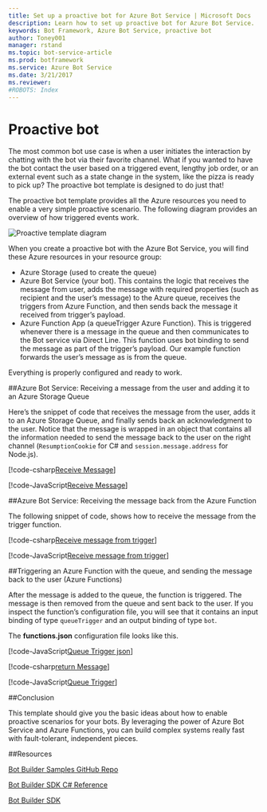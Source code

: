 ```yaml
---
title: Set up a proactive bot for Azure Bot Service | Microsoft Docs
description: Learn how to set up proactive bot for Azure Bot Service.
keywords: Bot Framework, Azure Bot Service, proactive bot
author: Toney001
manager: rstand
ms.topic: bot-service-article
ms.prod: botframework
ms.service: Azure Bot Service
ms.date: 3/21/2017
ms.reviewer:
#ROBOTS: Index
---
```


# Proactive bot

The most common bot use case is when a user initiates the interaction by chatting with the bot via their favorite channel. What if you wanted to have the bot contact the user based on a triggered event, lengthy job order, or an external event such as a state change in the system, like the pizza is ready to pick up? The proactive bot template is designed to do just that!

The proactive bot template provides all the Azure resources you need to enable a very simple proactive scenario. The following diagram provides an overview of how triggered events work.

![Proactive template diagram](media/azure-bot-proactive-diagram.png)

When you create a proactive bot with the Azure Bot Service, you will find these Azure resources in your resource group:
- Azure Storage (used to create the queue)
- Azure Bot Service (your bot). This contains the logic that receives the message from user, adds the message with required properties (such as recipient and the user’s message) to the Azure queue, receives the triggers from Azure Function, and then sends back the message it received from trigger’s payload.
- Azure Function App (a queueTrigger Azure Function). This is triggered whenever there is a message in the queue and then communicates to the Bot service via Direct Line. This function uses bot binding to send the message as part of the trigger’s payload. Our example function forwards the user’s message as is from the queue.

Everything is properly configured and ready to work.

##Azure Bot Service: Receiving a message from the user and adding it to an Azure Storage Queue

Here’s the snippet of code that receives the message from the user, adds it to an Azure Storage Queue, and finally sends back an acknowledgment to the user. Notice that the message is wrapped in an object that contains all the information needed to send the message back to the user on the right channel (`ResumptionCookie` for C# and `session.message.address` for Node.js).

[!code-csharp[Receive Message](../includes/code/azure-proactive-bot.cs#receiveMessage)] 

[!code-JavaScript[Receive Message](../includes/code/azure-proactive-bot.js#receiveMessage)] 

##Azure Bot Service: Receiving the message back from the Azure Function

The following snippet of code, shows how to receive the message from the trigger function.

[!code-csharp[Receive message from trigger](../includes/code/azure-proactive-bot.cs#receiveTrigger)] 


[!code-JavaScript[Receive message from trigger](../includes/code/azure-proactive-bot.js#receiveTrigger)] 

##Triggering an Azure Function with the queue, and sending the message back to the user (Azure Functions)

After the message is added to the queue, the function is triggered. The message is then removed from the queue and sent back to the user. If you inspect the function’s configuration file, you will see that it contains an input binding of type `queueTrigger` and an output binding of type `bot`.

The **functions.json** configuration file looks like this.

[!code-JavaScript[Queue Trigger json](../includes/code/azure-proactive-bot.js#queueTriggerJson)] 

[!code-csharp[return Message](../includes/code/azure-proactive-bot.cs#returnMessage)] 

[!code-JavaScript[Queue Trigger](../includes/code/azure-proactive-bot.js#queueTrigger)] 

##Conclusion

This template should give you the basic ideas about how to enable proactive scenarios for your bots. By leveraging the power of Azure Bot Service and Azure Functions, you can build complex systems really fast with fault-tolerant, independent pieces.

##Resources

<a href="https://github.com/Microsoft/BotBuilder-Samples" target="_blank">Bot Builder Samples GitHub Repo </a>

<a href="https://docs.botframework.com/en-us/csharp/builder/sdkreference/" target="_blank">Bot Builder SDK C# Reference</a>

<a href="https://github.com/Microsoft/BotBuilder-Samples" target="_blank">Bot Builder SDK</a>

